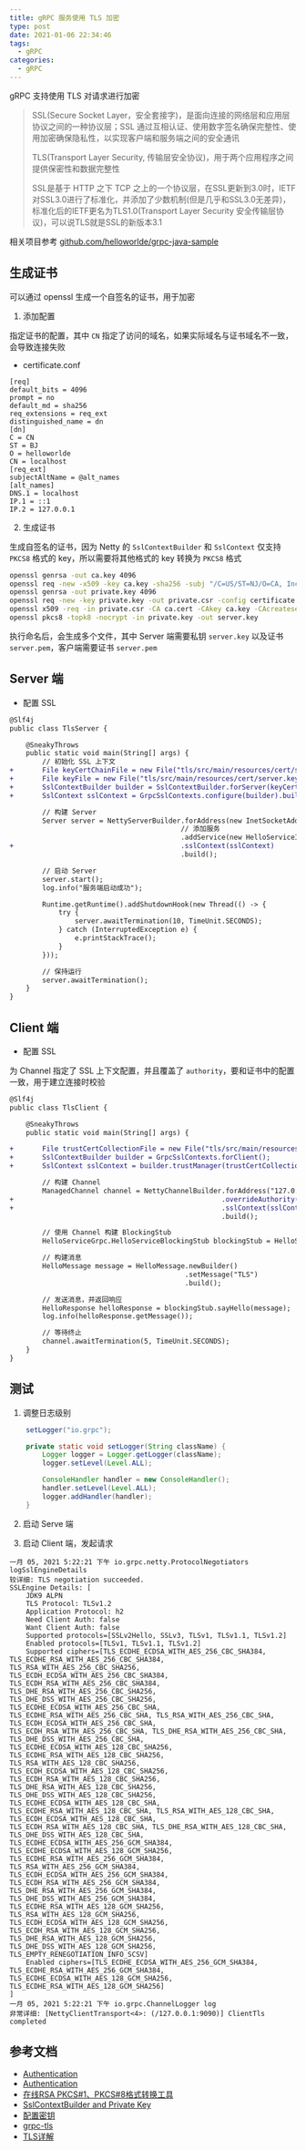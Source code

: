 ```yaml
---
title: gRPC 服务使用 TLS 加密
type: post
date: 2021-01-06 22:34:46
tags:
  - gRPC
categories:
  - gRPC
---
```


gRPC 支持使用 TLS 对请求进行加密

> SSL(Secure Socket Layer，安全套接字)，是面向连接的网络层和应用层协议之间的一种协议层；SSL 通过互相认证、使用数字签名确保完整性、使用加密确保隐私性，以实现客户端和服务端之间的安全通讯
>
> TLS(Transport Layer Security, 传输层安全协议)，用于两个应用程序之间提供保密性和数据完整性
>
> SSL是基于 HTTP 之下 TCP 之上的一个协议层，在SSL更新到3.0时，IETF对SSL3.0进行了标准化，并添加了少数机制(但是几乎和SSL3.0无差异)，标准化后的IETF更名为TLS1.0(Transport Layer Security 安全传输层协议)，可以说TLS就是SSL的新版本3.1

相关项目参考 [github.com/helloworlde/grpc-java-sample](https://github.com/helloworlde/grpc-java-sample)

## 生成证书

可以通过 openssl 生成一个自签名的证书，用于加密

1. 添加配置

指定证书的配置，其中 `CN` 指定了访问的域名，如果实际域名与证书域名不一致，会导致连接失败

- certificate.conf

```
[req]
default_bits = 4096
prompt = no
default_md = sha256
req_extensions = req_ext
distinguished_name = dn
[dn]
C = CN
ST = BJ
O = helloworlde
CN = localhost
[req_ext]
subjectAltName = @alt_names
[alt_names]
DNS.1 = localhost
IP.1 = ::1
IP.2 = 127.0.0.1
```

2. 生成证书

生成自签名的证书，因为 Netty 的 `SslContextBuilder` 和 `SslContext` 仅支持 `PKCS8` 格式的 key，所以需要将其他格式的 key 转换为 `PKCS8` 格式

```bash
openssl genrsa -out ca.key 4096
openssl req -new -x509 -key ca.key -sha256 -subj "/C=US/ST=NJ/O=CA, Inc." -days 3650 -out ca.cert
openssl genrsa -out private.key 4096
openssl req -new -key private.key -out private.csr -config certificate.conf
openssl x509 -req -in private.csr -CA ca.cert -CAkey ca.key -CAcreateserial -out server.pem -days 3650 -sha256 -extfile certificate.conf -extensions req_ext
openssl pkcs8 -topk8 -nocrypt -in private.key -out server.key
```

执行命名后，会生成多个文件，其中 Server 端需要私钥 `server.key` 以及证书 `server.pem`，客户端需要证书 `server.pem`

## Server 端

- 配置 SSL

```diff
@Slf4j
public class TlsServer {

    @SneakyThrows
    public static void main(String[] args) {
        // 初始化 SSL 上下文
+       File keyCertChainFile = new File("tls/src/main/resources/cert/server.pem");
+       File keyFile = new File("tls/src/main/resources/cert/server.key");
+       SslContextBuilder builder = SslContextBuilder.forServer(keyCertChainFile, keyFile);
+       SslContext sslContext = GrpcSslContexts.configure(builder).build();

        // 构建 Server
        Server server = NettyServerBuilder.forAddress(new InetSocketAddress(9090))
                                          // 添加服务
                                          .addService(new HelloServiceImpl())
+                                         .sslContext(sslContext)
                                          .build();

        // 启动 Server
        server.start();
        log.info("服务端启动成功");

        Runtime.getRuntime().addShutdownHook(new Thread(() -> {
            try {
                server.awaitTermination(10, TimeUnit.SECONDS);
            } catch (InterruptedException e) {
                e.printStackTrace();
            }
        }));

        // 保持运行
        server.awaitTermination();
    }
}
```

## Client 端

- 配置 SSL

为 Channel 指定了 SSL 上下文配置，并且覆盖了 `authority`，要和证书中的配置一致，用于建立连接时校验

```diff
@Slf4j
public class TlsClient {

    @SneakyThrows
    public static void main(String[] args) {

+       File trustCertCollectionFile = new File("tls/src/main/resources/cert/server.pem");
+       SslContextBuilder builder = GrpcSslContexts.forClient();
+       SslContext sslContext = builder.trustManager(trustCertCollectionFile).build();

        // 构建 Channel
        ManagedChannel channel = NettyChannelBuilder.forAddress("127.0.0.1", 9090)
+                                                   .overrideAuthority("localhost")
+                                                   .sslContext(sslContext)
                                                    .build();

        // 使用 Channel 构建 BlockingStub
        HelloServiceGrpc.HelloServiceBlockingStub blockingStub = HelloServiceGrpc.newBlockingStub(channel);

        // 构建消息
        HelloMessage message = HelloMessage.newBuilder()
                                           .setMessage("TLS")
                                           .build();

        // 发送消息，并返回响应
        HelloResponse helloResponse = blockingStub.sayHello(message);
        log.info(helloResponse.getMessage());

        // 等待终止
        channel.awaitTermination(5, TimeUnit.SECONDS);
    }
}
```

## 测试

1. 调整日志级别

```java
    setLogger("io.grpc");

    private static void setLogger(String className) {
        Logger logger = Logger.getLogger(className);
        logger.setLevel(Level.ALL);

        ConsoleHandler handler = new ConsoleHandler();
        handler.setLevel(Level.ALL);
        logger.addHandler(handler);
    }
```

2. 启动 Serve 端

3. 启动 Client 端，发起请求

```
一月 05, 2021 5:22:21 下午 io.grpc.netty.ProtocolNegotiators logSslEngineDetails
较详细: TLS negotiation succeeded.
SSLEngine Details: [
    JDK9 ALPN
    TLS Protocol: TLSv1.2
    Application Protocol: h2
    Need Client Auth: false
    Want Client Auth: false
    Supported protocols=[SSLv2Hello, SSLv3, TLSv1, TLSv1.1, TLSv1.2]
    Enabled protocols=[TLSv1, TLSv1.1, TLSv1.2]
    Supported ciphers=[TLS_ECDHE_ECDSA_WITH_AES_256_CBC_SHA384, TLS_ECDHE_RSA_WITH_AES_256_CBC_SHA384, TLS_RSA_WITH_AES_256_CBC_SHA256, TLS_ECDH_ECDSA_WITH_AES_256_CBC_SHA384, TLS_ECDH_RSA_WITH_AES_256_CBC_SHA384, TLS_DHE_RSA_WITH_AES_256_CBC_SHA256, TLS_DHE_DSS_WITH_AES_256_CBC_SHA256, TLS_ECDHE_ECDSA_WITH_AES_256_CBC_SHA, TLS_ECDHE_RSA_WITH_AES_256_CBC_SHA, TLS_RSA_WITH_AES_256_CBC_SHA, TLS_ECDH_ECDSA_WITH_AES_256_CBC_SHA, TLS_ECDH_RSA_WITH_AES_256_CBC_SHA, TLS_DHE_RSA_WITH_AES_256_CBC_SHA, TLS_DHE_DSS_WITH_AES_256_CBC_SHA, TLS_ECDHE_ECDSA_WITH_AES_128_CBC_SHA256, TLS_ECDHE_RSA_WITH_AES_128_CBC_SHA256, TLS_RSA_WITH_AES_128_CBC_SHA256, TLS_ECDH_ECDSA_WITH_AES_128_CBC_SHA256, TLS_ECDH_RSA_WITH_AES_128_CBC_SHA256, TLS_DHE_RSA_WITH_AES_128_CBC_SHA256, TLS_DHE_DSS_WITH_AES_128_CBC_SHA256, TLS_ECDHE_ECDSA_WITH_AES_128_CBC_SHA, TLS_ECDHE_RSA_WITH_AES_128_CBC_SHA, TLS_RSA_WITH_AES_128_CBC_SHA, TLS_ECDH_ECDSA_WITH_AES_128_CBC_SHA, TLS_ECDH_RSA_WITH_AES_128_CBC_SHA, TLS_DHE_RSA_WITH_AES_128_CBC_SHA, TLS_DHE_DSS_WITH_AES_128_CBC_SHA, TLS_ECDHE_ECDSA_WITH_AES_256_GCM_SHA384, TLS_ECDHE_ECDSA_WITH_AES_128_GCM_SHA256, TLS_ECDHE_RSA_WITH_AES_256_GCM_SHA384, TLS_RSA_WITH_AES_256_GCM_SHA384, TLS_ECDH_ECDSA_WITH_AES_256_GCM_SHA384, TLS_ECDH_RSA_WITH_AES_256_GCM_SHA384, TLS_DHE_RSA_WITH_AES_256_GCM_SHA384, TLS_DHE_DSS_WITH_AES_256_GCM_SHA384, TLS_ECDHE_RSA_WITH_AES_128_GCM_SHA256, TLS_RSA_WITH_AES_128_GCM_SHA256, TLS_ECDH_ECDSA_WITH_AES_128_GCM_SHA256, TLS_ECDH_RSA_WITH_AES_128_GCM_SHA256, TLS_DHE_RSA_WITH_AES_128_GCM_SHA256, TLS_DHE_DSS_WITH_AES_128_GCM_SHA256, TLS_EMPTY_RENEGOTIATION_INFO_SCSV]
    Enabled ciphers=[TLS_ECDHE_ECDSA_WITH_AES_256_GCM_SHA384, TLS_ECDHE_RSA_WITH_AES_256_GCM_SHA384, TLS_ECDHE_ECDSA_WITH_AES_128_GCM_SHA256, TLS_ECDHE_RSA_WITH_AES_128_GCM_SHA256]
]
一月 05, 2021 5:22:21 下午 io.grpc.ChannelLogger log
非常详细: [NettyClientTransport<4>: (/127.0.0.1:9090)] ClientTls completed
```

## 参考文档

- [Authentication](https://grpc.io/docs/guides/auth/)
- [Authentication](https://github.com/grpc/grpc-java/blob/master/SECURITY.md)
- [在线RSA PKCS#1、PKCS#8格式转换工具](http://www.metools.info/code/c84.html)
- [SslContextBuilder and Private Key](https://netty.io/wiki/sslcontextbuilder-and-private-key.html)
- [配置密钥](https://opendocs.alipay.com/open/common/104740)
- [grpc-tls](https://github.com/nleiva/grpc-tls)
- [TLS详解](https://www.jianshu.com/p/1fc7130eb2c2)
